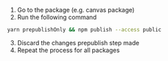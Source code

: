 1. Go to the package (e.g. canvas package)
2. Run the following command

```bash
yarn prepublishOnly && npm publish --access public
```

3. Discard the changes prepublish step made
4. Repeat the process for all packages
